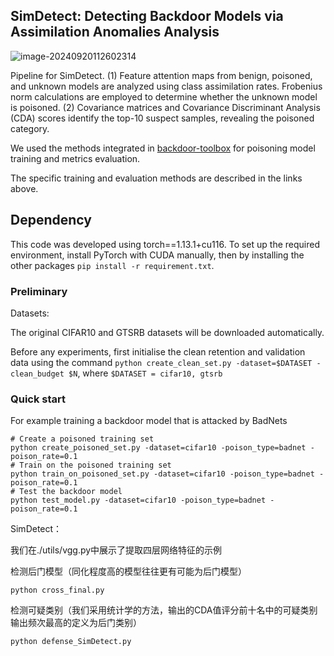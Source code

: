 ## SimDetect: Detecting Backdoor Models via Assimilation Anomalies Analysis

![image-20240920112602314](README.assets/./image/1726803401941.jpg)

Pipeline for SimDetect. (1) Feature attention maps from benign, poisoned, and unknown models are analyzed using class assimilation rates. Frobenius norm calculations are employed to determine whether the unknown model is poisoned. (2) Covariance matrices and Covariance Discriminant Analysis (CDA) scores identify the top-10 suspect samples, revealing the poisoned category.



We used the methods integrated in [backdoor-toolbox](https://github.com/vtu81/backdoor-toolbox) for poisoning model training and metrics evaluation.

The specific training and evaluation methods are described in the links above.

## Dependency

This code was developed using torch==1.13.1+cu116. To set up the required environment, install PyTorch with CUDA manually, then by installing the other packages `pip install -r requirement.txt`.

### Preliminary

Datasets:

The original CIFAR10 and GTSRB datasets will be downloaded automatically.

Before any experiments, first initialise the clean retention and validation data using the command `python create_clean_set.py -dataset=$DATASET -clean_budget $N`, where `$DATASET = cifar10, gtsrb`

### Quick start

For example training a backdoor model that is attacked by BadNets

```
# Create a poisoned training set
python create_poisoned_set.py -dataset=cifar10 -poison_type=badnet -poison_rate=0.1
# Train on the poisoned training set
python train_on_poisoned_set.py -dataset=cifar10 -poison_type=badnet -poison_rate=0.1
# Test the backdoor model
python test_model.py -dataset=cifar10 -poison_type=badnet -poison_rate=0.1
```



SimDetect：

我们在./utils/vgg.py中展示了提取四层网络特征的示例

检测后门模型（同化程度高的模型往往更有可能为后门模型）

```
python cross_final.py
```

检测可疑类别（我们采用统计学的方法，输出的CDA值评分前十名中的可疑类别输出频次最高的定义为后门类别）

```
python defense_SimDetect.py
```

